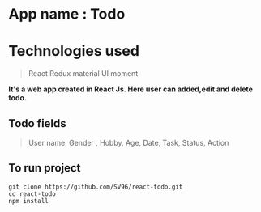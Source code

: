 # App name : Todo

# Technologies used

> React
> Redux
> material UI
> moment

**It's a web app created in React Js. Here user can added,edit and delete todo.**

## Todo fields

> User name, Gender , Hobby, Age, Date, Task, Status, Action

## To run project

    git clone https://github.com/SV96/react-todo.git
    cd react-todo
    npm install
